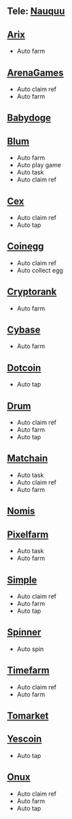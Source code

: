 ## Tele: [Nauquu](t.me/@Nauquu)
## [Arix](https://t.me/ARIXcoin_bot?start=ref_5904599269)
- Auto farm
## [ArenaGames](https://t.me/Arenavsbot?start=ref_27E7FzdsR8WeTmALFiUgLJ)
- Auto claim ref
- Auto farm
## [Babydoge](https://t.me/BabyDogePAWS_Bot?start=r_5904599269)
## [Blum](https://t.me/BlumCryptoBot/app?startapp=ref_8ZHWL6qvRI)
- Auto farm
- Auto play game
- Auto task
- Auto claim ref
## [Cex](https://t.me/cexio_tap_bot?start=1716323293133092)
- Auto claim ref
- Auto tap
## [Coinegg](https://t.me/coinegg_miner_bot/miniapp?startapp=kBNoWEHfEAB8K3thyuN)
- Auto claim ref
- Auto collect egg
## [Cryptorank](https://t.me/cryptorank_app_bot/points?startapp=ref_5904599269_)
- Auto farm
## [Cybase](https://t.me/CyberbaseFarm_bot?start=5904599269)
- Auto farm
## [Dotcoin](https://t.me/dotcoin_bot?start=r_5904599269)
- Auto tap
## [Drum](https://t.me/drumtap_bot?start=1716917989221406)
- Auto claim ref
- Auto farm
- Auto tap
## [Matchain](https://t.me/MatchQuestBot/start?startapp=1897573196ff95946e31e174ae7fe702)
- Auto task
- Auto claim ref
- Auto farm
## [Nomis](https://t.me/NomisAppBot/app?startapp=ref_kUUro6qj7B)
## [Pixelfarm](https://t.me/pixel_farmm_bot/app?startapp=qmyp6y)
- Auto task
- Auto farm
## [Simple](https://t.me/Simple_Tap_Bot/app?startapp=1717258210026)
- Auto claim ref
- Auto farm
- Auto tap
## [Spinner](https://t.me/spinnercoin_bot/app?startapp=r_679567)
- Auto spin
## [Timefarm](https://t.me/TimeFarmCryptoBot?start=xlZ5oruZ4pvXAtiT)
- Auto claim ref
- Auto farm
## [Tomarket](https://t.me/Tomarket_ai_bot/app?startapp=00002iMg) 
## [Yescoin](https://t.me/theYescoin_bot/Yescoin?startapp=RqQgP1)
- Auto tap
## [Onux](https://t.me/onus_tap_tap_tap_bot/join?startapp=1725363482101)
- Auto claim ref
- Auto farm
- Auto tap
